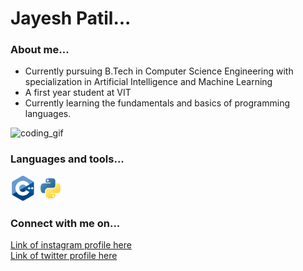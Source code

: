 # Jayesh Patil...
### About me...
- Currently pursuing B.Tech in Computer Science Engineering with specialization in Artificial Intelligence and Machine Learning
- A first year student at VIT
- Currently learning the fundamentals and basics of programming languages.
  
 ![coding_gif][coding_gif_link]
  
### Languages and tools...
  <p align = "left"> <img src="https://raw.githubusercontent.com/devicons/devicon/master/icons/cplusplus/cplusplus-original.svg" alt="cplusplus" width="40" height="40"/> 
  <img src="https://raw.githubusercontent.com/devicons/devicon/master/icons/python/python-original.svg" alt="python" width="40" height="40"/>
  </p>

### Connect with me on...
[Link of instagram profile here](www.instagram.com)  
[Link of twitter profile here](www.twitter.com)

[coding_gif_link]: https://media1.tenor.com/m/y2JXkY1pXkwAAAAC/cat-computer.gif
